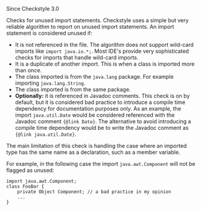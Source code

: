 Since Checkstyle 3.0

Checks for unused import statements. Checkstyle uses a simple but very reliable algorithm to report on unused import statements. An import statement is considered unused if:

 *  It is not referenced in the file. The algorithm does not support wild-card imports like `import java.io.*;`. Most IDE's provide very sophisticated checks for imports that handle wild-card imports.
 *  It is a duplicate of another import. This is when a class is imported more than once.
 *  The class imported is from the `java.lang` package. For example importing `java.lang.String`.
 *  The class imported is from the same package.
 *  **Optionally:** it is referenced in Javadoc comments. This check is on by default, but it is considered bad practice to introduce a compile time dependency for documentation purposes only. As an example, the import `java.util.Date` would be considered referenced with the Javadoc comment `{@link Date}`. The alternative to avoid introducing a compile time dependency would be to write the Javadoc comment as `{@link java.util.Date}`.

The main limitation of this check is handling the case where an imported type has the same name as a declaration, such as a member variable.

For example, in the following case the import `java.awt.Component` will not be flagged as unused:

    import java.awt.Component;
    class FooBar {
        private Object Component; // a bad practice in my opinion
        ...
    }